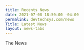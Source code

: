 ```yaml
---
title: Recents News
date: 2021-07-08 18:50:00 -04:00
permalink: devtechsys.com/news
Title: Latest News
layout: news-tabs
---
```


The News
